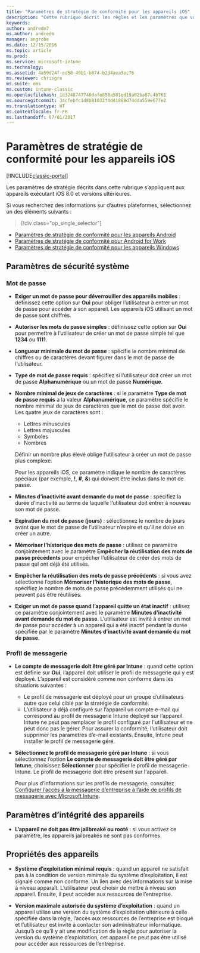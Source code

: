 ```yaml
---
title: "Paramètres de stratégie de conformité pour les appareils iOS"
description: "Cette rubrique décrit les règles et les paramètres que vous pouvez définir dans une stratégie de conformité pour les appareils iOS."
keywords: 
author: andredm7
ms.author: andredm
manager: angrobe
ms.date: 12/15/2016
ms.topic: article
ms.prod: 
ms.service: microsoft-intune
ms.technology: 
ms.assetid: 4a59d24f-ed58-49b1-b874-b2d4aea3ec76
ms.reviewer: chrisgre
ms.suite: ems
ms.custom: intune-classic
ms.openlocfilehash: 1d3248747740dafe858a581ed19a02ba87c4b761
ms.sourcegitcommit: 34cfebfc1d8b81032f4d41869d74dda559e677e2
ms.translationtype: HT
ms.contentlocale: fr-FR
ms.lasthandoff: 07/01/2017
---
```

# <a name="compliance-policy-settings-for-ios-devices-in-microsoft-intune"></a>Paramètres de stratégie de conformité pour les appareils iOS

[!INCLUDE[classic-portal](../includes/classic-portal.md)]

Les paramètres de stratégie décrits dans cette rubrique s’appliquent aux appareils exécutant iOS 8.0 et versions ultérieures.

Si vous recherchez des informations sur d’autres plateformes, sélectionnez un des éléments suivants :
> [!div class="op_single_selector"]
- [Paramètres de stratégie de conformité pour les appareils Android](android-compliance-policy-settings-in-microsoft-intune.md)
- [Paramètres de stratégie de conformité pour Android for Work](afw-compliance-policy-settings-in-microsoft-intune.md)
- [Paramètres de stratégie de conformité pour les appareils Windows](windows-compliance-policy-settings-in-microsoft-intune.md)

## <a name="system-security-settings"></a>Paramètres de sécurité système
### <a name="password"></a>Mot de passe
- **Exiger un mot de passe pour déverrouiller des appareils mobiles** : définissez cette option sur **Oui** pour obliger l’utilisateur à entrer un mot de passe pour accéder à son appareil. Les appareils iOS utilisant un mot de passe sont chiffrés.

- **Autoriser les mots de passe simples** : définissez cette option sur **Oui** pour permettre à l’utilisateur de créer un mot de passe simple tel que **1234** ou **1111**.

-  **Longueur minimale du mot de passe** : spécifie le nombre minimal de chiffres ou de caractères devant figurer dans le mot de passe de l’utilisateur.

- **Type de mot de passe requis** : spécifiez si l’utilisateur doit créer un mot de passe **Alphanumérique** ou un mot de passe **Numérique**.

- **Nombre minimal de jeux de caractères** : si le paramètre **Type de mot de passe requis** a la valeur **Alphanumérique**, ce paramètre spécifie le nombre minimal de jeux de caractères que le mot de passe doit avoir. Les quatre jeux de caractères sont :
  -   Lettres minuscules
  -   Lettres majuscules
  -   Symboles
  -   Nombres

  Définir un nombre plus élevé oblige l’utilisateur à créer un mot de passe plus complexe.

  Pour les appareils iOS, ce paramètre indique le nombre de caractères spéciaux (par exemple, **!**, **#**, **&amp;**) qui doivent être inclus dans le mot de passe.

- **Minutes d’inactivité avant demande du mot de passe** : spécifiez la durée d’inactivité au terme de laquelle l’utilisateur doit entrer à nouveau son mot de passe.

- **Expiration du mot de passe (jours)** : sélectionnez le nombre de jours avant que le mot de passe de l’utilisateur n’expire et qu’il ne doive en créer un autre.

- **Mémoriser l’historique des mots de passe** : utilisez ce paramètre conjointement avec le paramètre **Empêcher la réutilisation des mots de passe précédents** pour empêcher l’utilisateur de créer des mots de passe qui ont déjà été utilisés.

- **Empêcher la réutilisation des mots de passe précédents** : si vous avez sélectionné l’option **Mémoriser l’historique des mots de passe**, spécifiez le nombre de mots de passe précédemment utilisés qui ne peuvent pas être réutilisés.

- **Exiger un mot de passe quand l’appareil quitte un état inactif** : utilisez ce paramètre conjointement avec le paramètre **Minutes d’inactivité avant demande du mot de passe**. L’utilisateur est invité à entrer un mot de passe pour accéder à un appareil qui a été inactif pendant la durée spécifiée par le paramètre **Minutes d’inactivité avant demande du mot de passe**.

### <a name="email-profile"></a>Profil de messagerie
- **Le compte de messagerie doit être géré par Intune** : quand cette option est définie sur **Oui**, l’appareil doit utiliser le profil de messagerie qui y est déployé. L’appareil est considéré comme non conforme dans les situations suivantes :
  - Le profil de messagerie est déployé pour un groupe d’utilisateurs autre que celui ciblé par la stratégie de conformité.
  - L’utilisateur a déjà configuré sur l’appareil un compte e-mail qui correspond au profil de messagerie Intune déployé sur l’appareil. Intune ne peut pas remplacer le profil configuré par l'utilisateur et ne peut donc pas le gérer. Pour assurer la conformité, l’utilisateur doit supprimer les paramètres d’e-mail existants. Ensuite, Intune peut installer le profil de messagerie géré.

- **Sélectionnez le profil de messagerie géré par Intune** : si vous sélectionnez l’option **Le compte de messagerie doit être géré par Intune**, choisissez **Sélectionner** pour spécifier le profil de messagerie Intune. Le profil de messagerie doit être présent sur l'appareil.

     Pour plus d’informations sur les profils de messagerie, consultez [Configurer l’accès à la messagerie d’entreprise à l’aide de profils de messagerie avec Microsoft Intune](configure-access-to-corporate-email-using-email-profiles-with-microsoft-intune.md).

## <a name="device-health-settings"></a>Paramètres d’intégrité des appareils

- **L’appareil ne doit pas être jailbreaké ou rooté** : si vous activez ce paramètre, les appareils jailbreakés ne sont pas conformes.

##  <a name="device-properties"></a>Propriétés des appareils
- **Système d’exploitation minimal requis** : quand un appareil ne satisfait pas à la condition de version minimale du système d’exploitation, il est signalé comme non conforme.
Un lien avec des informations sur la mise à niveau apparaît. L’utilisateur peut choisir de mettre à niveau son appareil. Ensuite, il peut accéder aux ressources de l’entreprise.

- **Version maximale autorisée du système d’exploitation** : quand un appareil utilise une version du système d’exploitation ultérieure à celle spécifiée dans la règle, l’accès aux ressources de l’entreprise est bloqué et l’utilisateur est invité à contacter son administrateur informatique. Jusqu’à ce qu’il y ait une modification de la règle pour autoriser la version du système d’exploitation, cet appareil ne peut pas être utilisé pour accéder aux ressources de l’entreprise.
